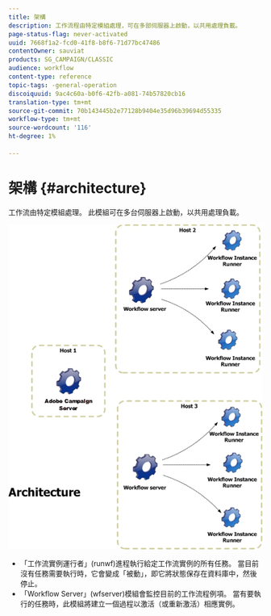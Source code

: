```yaml
---
title: 架構
description: 工作流程由特定模組處理，可在多部伺服器上啟動，以共用處理負載。
page-status-flag: never-activated
uuid: 7668f1a2-fcd0-41f8-b8f6-71d77bc47486
contentOwner: sauviat
products: SG_CAMPAIGN/CLASSIC
audience: workflow
content-type: reference
topic-tags: -general-operation
discoiquuid: 9ac4c60a-b0f6-42fb-a081-74b57820cb16
translation-type: tm+mt
source-git-commit: 70b143445b2e77128b9404e35d96b39694d55335
workflow-type: tm+mt
source-wordcount: '116'
ht-degree: 1%

---
```



# 架構 {#architecture}

工作流由特定模組處理。 此模組可在多台伺服器上啟動，以共用處理負載。

![](assets/architecture.png)

* 「工作流實例運行者」(runwf)進程執行給定工作流實例的所有任務。 當目前沒有任務需要執行時，它會變成「被動」，即它將狀態保存在資料庫中，然後停止。
* 「Workflow Server」(wfserver)模組會監控目前的工作流程例項。 當有要執行的任務時，此模組將建立一個過程以激活（或重新激活）相應實例。

